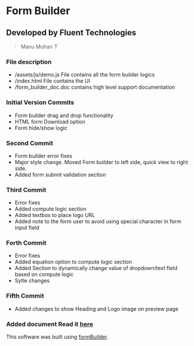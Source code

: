 # Form Builder
## Developed by Fluent Technologies 
>Manu Mohan T

### File description
- /assets/js/demo.js File contains all the form builder logics
- /index.html File contains the UI
- /form_builder_doc.doc contains high level support documentation



### Initial Version Commits
- Form builder drag and drop functionality 
- HTML form Download option
- Form hide/show logic
### Second Commit
- Form builder error fixes
- Major style change. Moved Form builder to left side, quick view to right side.
- Added form submit validation section
### Third Commit
- Error fixes
- Added compute logic section
- Added textbox to place logo URL
- Added note to the form user to avoid using special character in form input field
### Forth Commit
- Error fixes
- Added equation option to compute logic section
- Added Section to dynamically change value of dropdown/text field based on compute logic
- Sytle changes
### Fifth Commit
- Added changes to show Heading and Logo image on preview page
### Added document Read it [here](form_builder_doc.doc)

This software was built using [formBuilder](https://github.com/kevinchappell/formBuilder).

